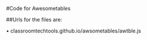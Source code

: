 #Code for Awesometables

##Urls for the files are:

• classroomtechtools.github.io/awsometables/awtble.js
